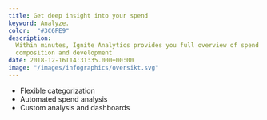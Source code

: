 ```yaml
---
title: Get deep insight into your spend
keyword: Analyze.
color:  "#3C6FE9"
description:
  Within minutes, Ignite Analytics provides you full overview of spend
  composition and development
date: 2018-12-16T14:31:35.000+00:00
image: "/images/infographics/oversikt.svg"
---
```


<ul>

<li> Flexible categorization</li>

<li> Automated spend analysis</li>

<li> Custom analysis and dashboards</li>

</ul>
